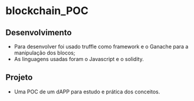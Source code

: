 # blockchain_POC

## Desenvolvimento
* Para desenvolver foi usado truffle como framework e o Ganache para a manipulação dos blocos;
* As linguagens usadas foram o Javascript e o solidity.

## Projeto
*  Uma POC de um dAPP para estudo e prática dos conceitos.
